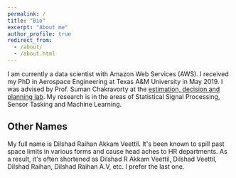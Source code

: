 ```yaml
---
permalink: /
title: "Bio"
excerpt: "About me"
author_profile: true
redirect_from: 
  - /about/
  - /about.html
---
```


I am currently a data scientist with Amazon Web Services (AWS). I received my PhD in Aerospace Engineering at Texas A&M University in May 2019. I was advised by Prof. Suman Chakravorty at the [estimation, decision and planning lab](http://edplab.org/people/). My research is in the areas of Statistical Signal Processing, Sensor Tasking and Machine Learning.

Other Names
-----------
My full name is Dilshad Raihan Akkam Veettil. It's been known to spill past space limits in various forms and cause head aches to HR departments. As a result, it's often shortened as Dilshad R Akkam Veettil, Dilshad Veettil, Dilshad Raihan, Dilshad Raihan A.V,  etc. I prefer the last one.

